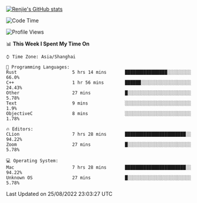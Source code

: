 [![Renjie's GitHub stats](https://github-readme-stats.vercel.app/api?username=liurenjie1024&show_icons=true&theme=chartreuse-dark)](https://github.com/anuraghazra/github-readme-stats)

<!--START_SECTION:waka-->
![Code Time](http://img.shields.io/badge/Code%20Time-127%20hrs%2020%20mins-blue)

![Profile Views](http://img.shields.io/badge/Profile%20Views-17-blue)

📊 **This Week I Spent My Time On** 

```text
⌚︎ Time Zone: Asia/Shanghai

💬 Programming Languages: 
Rust                     5 hrs 14 mins       ████████████████░░░░░░░░░   66.0% 
C++                      1 hr 56 mins        ██████░░░░░░░░░░░░░░░░░░░   24.43% 
Other                    27 mins             █░░░░░░░░░░░░░░░░░░░░░░░░   5.78% 
Text                     9 mins              ░░░░░░░░░░░░░░░░░░░░░░░░░   1.9% 
ObjectiveC               8 mins              ░░░░░░░░░░░░░░░░░░░░░░░░░   1.78%

🔥 Editors: 
CLion                    7 hrs 28 mins       ███████████████████████░░   94.22% 
Zoom                     27 mins             █░░░░░░░░░░░░░░░░░░░░░░░░   5.78%

💻 Operating System: 
Mac                      7 hrs 28 mins       ███████████████████████░░   94.22% 
Unknown OS               27 mins             █░░░░░░░░░░░░░░░░░░░░░░░░   5.78%

```


 Last Updated on 25/08/2022 23:03:27 UTC
<!--END_SECTION:waka-->

